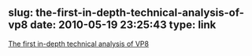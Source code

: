 slug: the-first-in-depth-technical-analysis-of-vp8
date: 2010-05-19 23:25:43
type: link
---

[The first in-depth technical analysis of VP8](http://x264dev.multimedia.cx/?p=377)
